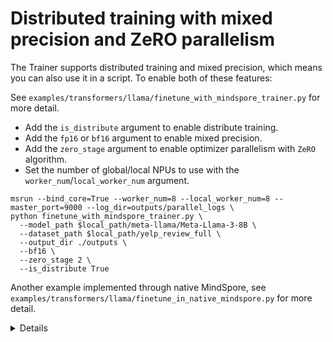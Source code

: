 # Distributed training with mixed precision and ZeRO parallelism

The Trainer supports distributed training and mixed precision, which means you can also use it in a script. To enable both of these features:

See `examples/transformers/llama/finetune_with_mindspore_trainer.py` for more detail.

- Add the `is_distribute` argument to enable distribute training.
- Add the `fp16` or `bf16` argument to enable mixed precision.
- Add the `zero_stage` argument to enable optimizer parallelism with `ZeRO` algorithm.
- Set the number of global/local NPUs to use with the `worker_num`/`local_worker_num` argument.

```shell
msrun --bind_core=True --worker_num=8 --local_worker_num=8 --master_port=9000 --log_dir=outputs/parallel_logs \
python finetune_with_mindspore_trainer.py \
  --model_path $local_path/meta-llama/Meta-Llama-3-8B \
  --dataset_path $local_path/yelp_review_full \
  --output_dir ./outputs \
  --bf16 \
  --zero_stage 2 \
  --is_distribute True
```

Another example implemented through native MindSpore, see `examples/transformers/llama/finetune_in_native_mindspore.py` for more detail.

<details onclose>

```shell
msrun --bind_core=True --worker_num=8 --local_worker_num=8 --master_port=9000 --log_dir=outputs/parallel_logs \
python finetune_in_native_mindspore.py \
  --model_path meta-llama/Meta-Llama-3-8B \
  --dataset_path Yelp/yelp_review_full \
  --bf16 \
  --zero_stage 2 \
  --is_distribute True
```

</details>
